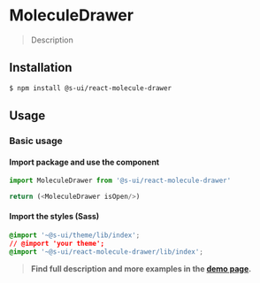 # MoleculeDrawer

> Description

<!-- ![](./assets/preview.png) -->

## Installation

```sh
$ npm install @s-ui/react-molecule-drawer
```

## Usage

### Basic usage

#### Import package and use the component

```js
import MoleculeDrawer from '@s-ui/react-molecule-drawer'

return (<MoleculeDrawer isOpen/>)
```

#### Import the styles (Sass)

```css
@import '~@s-ui/theme/lib/index';
// @import 'your theme';
@import '~@s-ui/react-molecule-drawer/lib/index';
```


> **Find full description and more examples in the [demo page](#).**
